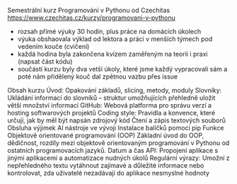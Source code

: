 Semestrální kurz Programování v Pythonu od Czechitas 
https://www.czechitas.cz/kurzy/programovani-v-pythonu
- rozsah přímé výuky 30 hodin, plus práce na domácích úkolech
- výuka obshaovala výklad od lektora a práci v menších týmech pod vedením kouče (cvičení)
- každá hodina byla zakončena kvízem zaměřeným na teorii i praxi (napsat část kódu)
- součástí kurzu byly dva vetší úkoly, které jsme každý vypracovali sám a poté nám přidělený kouč dal zpětnou vazbu přes issue

Obsah kurzu
Úvod: Opakování základů, slicing, metody, moduly
Slovníky: Ukládání informací do slovníků – struktur umožňujících přehledně uložit větší množství informací
GitHub: Webová platforma pro správu verzí a hosting softwarových projektů
Coding style: Pravidla a konvence, které určují, jak by měl být napsán zdrojový kód
Čtení a zápis textových souborů
Obsluha výjimek
AI nástroje ve vývoji
Instalace balíčků pomocí pip
Funkce
Objektově orientované programování (OOP)
Základní úvod do OOP,
dědičnost,
rozdíly mezi objektově orientovaným programování v Pythonu od ostatních programovacích jazyků.
Datum a čas
API: Propojení aplikace s jinými aplikacemi a automatizace nudných úkolů
Regulární výrazy: Umožní z nepřehledného textu vytáhnout zajímavé a důležité informace nebo kontrolovat, zda uživatelé nezadávají do aplikace nesmyslné hodnoty
